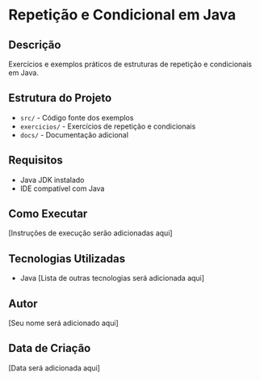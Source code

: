 # Repetição e Condicional em Java

## Descrição
Exercícios e exemplos práticos de estruturas de repetição e condicionais em Java.

## Estrutura do Projeto
- `src/` - Código fonte dos exemplos
- `exercicios/` - Exercícios de repetição e condicionais
- `docs/` - Documentação adicional

## Requisitos
- Java JDK instalado
- IDE compatível com Java

## Como Executar
[Instruções de execução serão adicionadas aqui]

## Tecnologias Utilizadas
- Java
[Lista de outras tecnologias será adicionada aqui]

## Autor
[Seu nome será adicionado aqui]

## Data de Criação
[Data será adicionada aqui] 